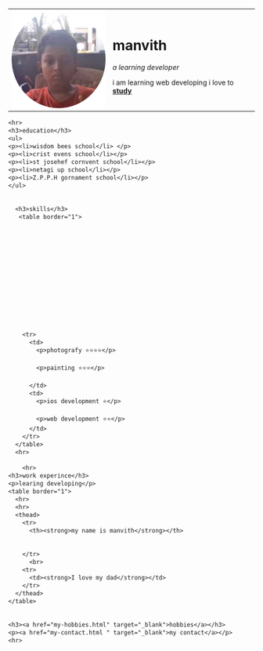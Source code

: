 <!DOCTYPE html>
<html>
  <head>
   <title>manvith's personal site😏</title>
   <meta charset="utf-8">
  </head>

  <body>
    <table cellspacing="20">
      <tr>
        <td><img src="my.png" alt="manvith's picture" height="200px"></td>
        <td>
          <h1>manvith</h1>
    <p><em>a learning developer</em></p>
    <p>i am learning web developing i love to <strong><a target="_blank" href="https://en.wikipedia.org/wiki/Study">study</a></strong></p>
        </td>
      </tr>
    </table>
  
    <hr>
    <h3>education</h3>
    <ul>
    <p><li>wisdom bees school</li> </p>
    <p><li>crist evens school</li></p>
    <p><li>st josehef cornvent school</li></p>
    <p><li>netagi up school</li></p>
    <p><li>Z.P.P.H gornament school</li></p>
    </ul>


      <h3>skills</h3>
       <table border="1">


        

        
          
           

          
            
         
        
         
            
        <tr>
          <td>
            <p>photografy ⭐⭐⭐⭐</p>
          
            <p>painting ⭐⭐⭐</p>
         
          </td>
          <td>
            <p>ios development ⭐</p>
          
            <p>web development ⭐⭐</p>
          </td>
        </tr>        
      </table>
      <hr>
     
        <hr>
    <h3>work experince</h3>
    <p>learing developing</p>
    <table border="1">
      <hr>
      <hr>
      <thead>
        <tr>
          <th><strong>my name is manvith</strong></th>
          
          
        </tr>
          <br>
        <tr>
          <td><strong>I love my dad</strong></td> 
        </tr>
      </thead>
    </table>
      
     
    <h3><a href="my-hobbies.html" target="_blank">hobbies</a></h3>
    <p><a href="my-contact.html " target="_blank">my contact</a></p>
    <hr>
  </body>
</html>
